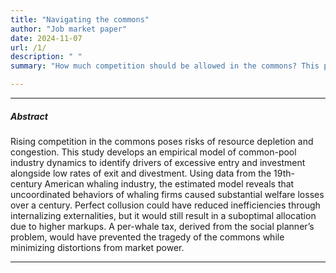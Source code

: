 ```yaml
---
title: "Navigating the commons"
author: "Job market paper"
date: 2024-11-07
url: /1/
description: " "
summary: "How much competition should be allowed in the commons? This paper builds an empirical model of common-pool industry dynamics and applies it to the 19th-century American whaling industry."

---
```


---

##### Abstract

Rising competition in the commons poses risks of resource depletion and congestion. This study develops an empirical model of common-pool industry dynamics to identify drivers of excessive entry and investment alongside low rates of exit and divestment. Using data from the 19th-century American whaling industry, the estimated model reveals that uncoordinated behaviors of whaling firms caused substantial welfare losses over a century. Perfect collusion could have reduced inefficiencies through internalizing externalities, but it would still result in a suboptimal allocation due to higher markups. A per-whale tax, derived from the social planner’s problem, would have prevented the tragedy of the commons while minimizing distortions from market power.

---
